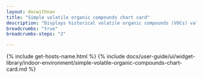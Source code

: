 ```yaml
---
layout: docwithnav
title: "Simple volatile organic compounds chart card"
description: "Displays historical volatile organic compounds (VOCs) values as a simplified chart. Optionally may display the corresponding latest VOCs value."
breadcrumbs: "true"
breadcrumbs-steps: "2"

---
```

{% include get-hosts-name.html %}
{% include docs/user-guide/ui/widget-library/indoor-environment/simple-volatile-organic-compounds-chart-card.md %}
